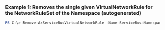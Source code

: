 ### Example 1: Removes the single given VirtualNetworkRule for the NetworkRuleSet of the Namespace (autogenerated)
```powershell
PS C:\> Remove-AzServiceBusVirtualNetworkRule -Name ServiceBus-Namespace1-2389 -ResourceGroupName v-ajnavtest -SubnetId /subscriptions/SubscriptionId/resourcegroups/ResourceGroup/v-ajnavtest/providers/Microsoft.Network/virtualNetworks/sbehvnettest1/subnets/sbdefault01
```

